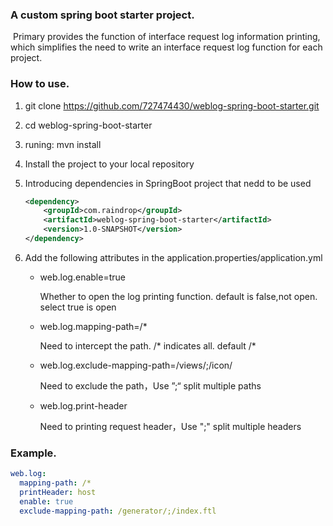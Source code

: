 ### A custom spring boot starter project.

​    Primary provides the function of interface request log information printing,
which simplifies the need to write an interface request log function for each project.



### How to use.

1. git clone https://github.com/727474430/weblog-spring-boot-starter.git

2. cd weblog-spring-boot-starter

3. runing: mvn install

4. Install the project to your local repository

5. Introducing dependencies in SpringBoot project that nedd to be used

   ```xml
   <dependency>
       <groupId>com.raindrop</groupId>
       <artifactId>weblog-spring-boot-starter</artifactId>
       <version>1.0-SNAPSHOT</version>
   </dependency>
   
   ```

6. Add the following attributes in the application.properties/application.yml

   * web.log.enable=true 

     Whether to open the log printing function. default is false,not open.  select true is open

   * web.log.mapping-path=/*

     Need to intercept the path.  /* indicates all. default /*

   * web.log.exclude-mapping-path=/views/;/icon/

     Need to exclude the path，Use ”;“ split multiple paths

   * web.log.print-header

     Need to printing request header，Use ";" split multiple headers

### Example.

```yaml
web.log:
  mapping-path: /*
  printHeader: host
  enable: true
  exclude-mapping-path: /generator/;/index.ftl
```